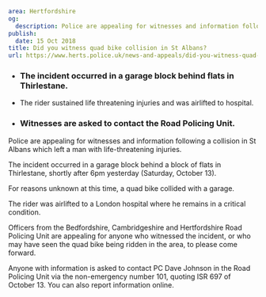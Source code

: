 ```yaml
area: Hertfordshire
og:
  description: Police are appealing for witnesses and information following a collision in St Albans which left a man with life-threatening injuries.
publish:
  date: 15 Oct 2018
title: Did you witness quad bike collision in St Albans?
url: https://www.herts.police.uk/news-and-appeals/did-you-witness-quad-bike-collision-in-stalbans-1915F
```

* ### The incident occurred in a garage block behind flats in Thirlestane.

 * The rider sustained life threatening injuries and was airlifted to hospital.

 * ### Witnesses are asked to contact the Road Policing Unit.

Police are appealing for witnesses and information following a collision in St Albans which left a man with life-threatening injuries.

The incident occurred in a garage block behind a block of flats in Thirlestane, shortly after 6pm yesterday (Saturday, October 13).

For reasons unknown at this time, a quad bike collided with a garage.

The rider was airlifted to a London hospital where he remains in a critical condition.

Officers from the Bedfordshire, Cambridgeshire and Hertfordshire Road Policing Unit are appealing for anyone who witnessed the incident, or who may have seen the quad bike being ridden in the area, to please come forward.

Anyone with information is asked to contact PC Dave Johnson in the Road Policing Unit via the non-emergency number 101, quoting ISR 697 of October 13. You can also report information online.
